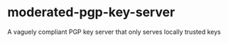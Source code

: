 # moderated-pgp-key-server
A vaguely compliant PGP key server that only serves locally trusted keys
